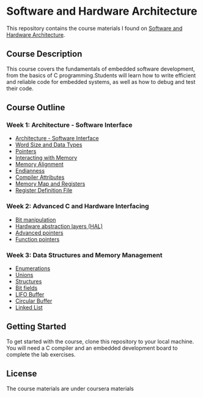 # Software and Hardware Architecture

This repository contains the course materials I found on [Software and Hardware Architecture](https://www.coursera.org/learn/embedded-software-hardware/home/welcome).

## Course Description

This course covers the fundamentals of embedded software development, from the basics of C programming.Students will learn how to write efficient and reliable code for embedded systems, as well as how to debug and test their code.

## Course Outline

### Week 1: Architecture - Software Interface

- [Architecture - Software Interface](Week_01/Architecture_Software_Interface.md)
- [Word Size and Data Types](Week_01/Word_Size_and_Data_Types.md)
- [Pointers](Week_01/Pointers.md)
- [Interacting with Memory](Week_01/Interfacing_with_memory.md)
- [Memory Alignment](Week_01/Memory_Alignment.md)
- [Endianness](Week_01/Endianness.md)
- [Compiler Attributes](Week_01/Attributes_and_Pragmas.md)
- [Memory Map and Registers](Week_01/Memory_map_and_registers.md)
- [Register Definition File](Week_01/Register_definition_files.md)

### Week 2: Advanced C and Hardware Interfacing

- [Bit manipulation](Week_02/Bit_Manipulation.md)
- [Hardware abstraction layers (HAL)](Week_02/Hardware_Abstraction_Layer.md)
- [Advanced pointers](Week_02/Advanced_Pointers.md)
- [Function pointers](Week_02/Function_Pointers.md)

### Week 3: Data Structures and Memory Management

- [Enumerations](Week_03/Enumerations.md)
- [Unions](Week_03/Unions.md)
- [Structures](Week_03/Structures.md)
- [Bit fields](Week_03/Bit_Fields.md)
- [LIFO Buffer](Week_03/LIFO/)
- [Circular Buffer](Week_03/Circular_Buffer/)
- [Linked List](Week_03/Linked_List/)


## Getting Started

To get started with the course, clone this repository to your local machine. You will need a C compiler and an embedded development board to complete the lab exercises.

## License

The course materials are under coursera materials